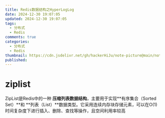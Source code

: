 ```yaml
---
title: Redis数据结构之HyperLogLog
date: 2024-12-30 19:07:05
updated: 2024-12-30 19:07:05
tags:
  - 分布式
  - Redis
comments: true
categories:
  - 分布式
  - Redis
thumbnail: https://cdn.jsdelivr.net/gh/hackerHiJu/note-picture@main/note-picture/%25E5%25A4%25A9%25E7%25A9%25BA.png
published:
---
```


# ziplist

ZipList是Redis中的一种 **压缩列表数据结构**，主要用于实现**有序集合（Sorted Set）**和 **列表（List）**数据类型。它采用连续内存块存储元素，可以在O(1)时间复杂度下进行插入、删除、查找等操作，且空间利用率较高